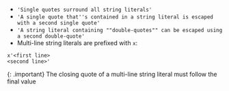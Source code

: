 * `'Single quotes surround all string literals'`
* `'A single quote that''s contained in a string literal is escaped with a second single quote'`
* `'A string literal containing ""double-quotes"" can be escaped using a second double-quote'`
* Multi-line string literals are prefixed with `x`:

```
x'<first line>
<second line>'
```

{: .important}
The closing quote of a multi-line string literal must follow the final value
